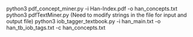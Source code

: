 python3 pdf_concept_miner.py -i Han-Index.pdf -o han_concepts.txt
python3 pdfTextMiner.py (Need to modify strings in the file for input and output file)
python3 iob_tagger_textbook.py -i han_main.txt -o han_tb_iob_tags.txt -c han_concepts.txt
